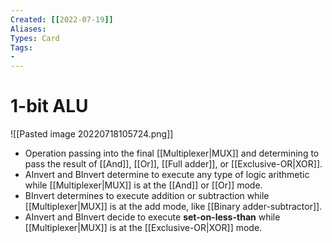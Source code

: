 ```yaml
---
Created: [[2022-07-19]]
Aliases: 
Types: Card
Tags: 
- 
---
```

# 1-bit ALU
![[Pasted image 20220718105724.png]]
- Operation passing into the final [[Multiplexer|MUX]] and determining to pass the result of  [[And]], [[Or]], [[Full adder]], or [[Exclusive-OR|XOR]].
- AInvert and BInvert determine to execute any type of logic arithmetic while [[Multiplexer|MUX]] is at the [[And]] or [[Or]] mode. 
- BInvert determines to execute addition or subtraction while [[Multiplexer|MUX]] is at the add mode, like [[Binary adder-subtractor]]. 
- AInvert and BInvert decide to execute **set-on-less-than** while [[Multiplexer|MUX]] is at the [[Exclusive-OR|XOR]] mode. 
